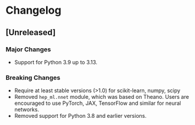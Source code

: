 # Changelog


## [Unreleased]

### Major Changes
- Support for Python 3.9 up to 3.13.

### Breaking Changes
- Require at least stable versions (>1.0) for scikit-learn, numpy, scipy
- Removed `hep_ml.nnet` module, which was based on Theano. Users are encouraged to use PyTorch, JAX, TensorFlow and similar for neural networks.
- Removed support for Python 3.8 and earlier versions.
